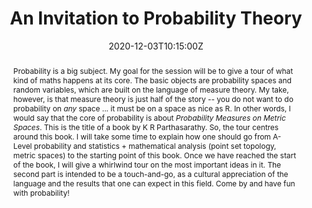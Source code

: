 ---
type: talk
title: An Invitation to Probability Theory
event: Bath Postgraduate Student Seminar

abstract: "Probability is a big subject. My goal for the session will be to give a tour of what kind of maths happens at its core. The basic objects are probability spaces and random variables, which are built on the language of measure theory. My take, however, is that measure theory is just half of the story -- you do not want to do probability on *any* space ... it must be on a space as nice as R. In other words, I would say that the core of probability is about *Probability Measures on Metric Spaces*. This is the title of a book by K R Parthasarathy. 

So, the tour centres around this book. I will take some time to explain how one should go from A-Level probability and statistics + mathematical analysis (point set topology, metric spaces) to the starting point of this book. Once we have reached the start of the book, I will give a whirlwind tour on the most important ideas in it. The second part is intended to be a touch-and-go, as a cultural appreciation of the language and the results that one can expect in this field. Come by and have fun with probability!"


date: "2020-12-03T10:15:00Z"
all_day: false

authors: [Yi Shen Lim]
tags: [Probability theory, Topology, Measure theory]
categories: [Probability theory, Topology, Measure theory]

featured: false
---